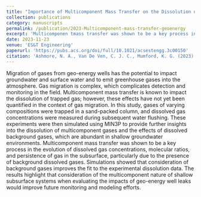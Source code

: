 ```yaml
---
title: "Importance of Multicomponent Mass Transfer on the Dissolution of Trapped Gas: A Focus on Geo-Energy Applications in the Shallow Subsurface"
collection: publications
category: manuscripts
permalink: /publication/2023-Multicomponent-mass-transfer-geoenergy
excerpt: 'Multicomponen tmass transfer was shown to be a key process in the evolution of dissolved gas concentrations, molecular ratios, and persistence of gasin the subsurface, particularly due to the presence of background dissolved gases. Simulations showed that consideration of background gases improves the fit to the experimental dissolution data. The results highlight that consideration of the multicomponent nature of shallow subsurface systems when evaluating the impacts of geo-energy well leaks would improve futuremonitoring and modeling efforts.'
date: 2023-11-23
venue: 'ES&T Engineering'
paperurl: 'https://pubs.acs.org/doi/full/10.1021/acsestengg.3c00150'
citation: 'Ashmore, N. A., Van De Ven, C. J. C., Mumford, K. G. (2023). Importance of Multicomponent Mass Transfer on the Dissolution of Trapped Gas: A Focus on Geo-Energy Applications in the Shallow Subsurface. <i>ES&T Engineering</i>, 4(2), 290-299. https://doi.org/10.1021/acsestengg.3c00150.'
---
```


Migration of gases from geo-energy wells has the potential to impact groundwater and surface water and to emit greenhouse gases into the atmosphere. Gas migration is complex, which complicates detection and monitoring in the field. Multicomponent mass transfer is known to impact the dissolution of trapped gas; however, these effects have not yet been quantified in the context of gas migration. In this study, gases of varying compositions were trapped in a sand-packed column, and dissolved gas concentrations were measured during subsequent water flushing. These experiments were then simulated using MIN3P to provide further insights into the dissolution of multicomponent gases and the effects of dissolved background gases, which are abundant in shallow groundwater environments. Multicomponent mass transfer was shown to be a key process in the evolution of dissolved gas concentrations, molecular ratios, and persistence of gas in the subsurface, particularly due to the presence of background dissolved gases. Simulations showed that consideration of background gases improves the fit to the experimental dissolution data. The results highlight that consideration of the multicomponent nature of shallow subsurface systems when evaluating the impacts of geo-energy well leaks would improve future monitoring and modeling efforts.